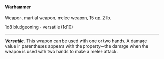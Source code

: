 #### Warhammer

Weapon, martial weapon, melee weapon, 15 gp, 2 lb.

1d8 bludgeoning  - versatile (1d10)

---

***Versatile.*** This weapon can be used with one or two hands. A damage value in parentheses appears with the property—the damage when the weapon is used with two hands to make a melee attack.